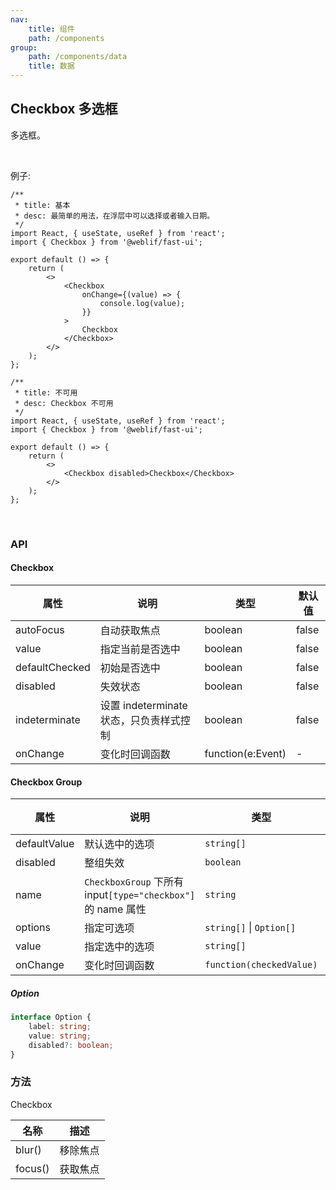 ```yaml
---
nav:
    title: 组件
    path: /components
group:
    path: /components/data
    title: 数据
---
```


## Checkbox 多选框

多选框。

<br />

例子:

<div class="fu-code-block-row">

<div class="fu-code-block-col-2-1">

```tsx
/**
 * title: 基本
 * desc: 最简单的用法，在浮层中可以选择或者输入日期。
 */
import React, { useState, useRef } from 'react';
import { Checkbox } from '@weblif/fast-ui';

export default () => {
    return (
        <>
            <Checkbox
                onChange={(value) => {
                    console.log(value);
                }}
            >
                Checkbox
            </Checkbox>
        </>
    );
};
```

</div>

<div class="fu-code-block-col-2-1">

```tsx
/**
 * title: 不可用
 * desc: Checkbox 不可用
 */
import React, { useState, useRef } from 'react';
import { Checkbox } from '@weblif/fast-ui';

export default () => {
    return (
        <>
            <Checkbox disabled>Checkbox</Checkbox>
        </>
    );
};
```

</div>

</div>

<br />

### API

#### Checkbox

| 属性           | 说明                                    | 类型              | 默认值 |
| -------------- | --------------------------------------- | ----------------- | ------ |
| autoFocus      | 自动获取焦点                            | boolean           | false  |
| value          | 指定当前是否选中                        | boolean           | false  |
| defaultChecked | 初始是否选中                            | boolean           | false  |
| disabled       | 失效状态                                | boolean           | false  |
| indeterminate  | 设置 indeterminate 状态，只负责样式控制 | boolean           | false  |
| onChange       | 变化时回调函数                          | function(e:Event) | -      |

#### Checkbox Group

| 属性 | 说明 | 类型 | 默认值 |
| --- | --- | --- | --- |
| defaultValue | 默认选中的选项 | `string[]` | `[]` |
| disabled | 整组失效 | `boolean` | `false` |
| name | `CheckboxGroup` 下所有 input`[type="checkbox"]` 的 name 属性 | `string` | - |
| options | 指定可选项 | `string[]` \| `Option[]` | `[]` |
| value | 指定选中的选项 | `string[]` | `[]` |
| onChange | 变化时回调函数 | `function(checkedValue)` | - |

##### Option

```ts
interface Option {
    label: string;
    value: string;
    disabled?: boolean;
}
```

### 方法

Checkbox

| 名称    | 描述     |
| ------- | -------- |
| blur()  | 移除焦点 |
| focus() | 获取焦点 |
